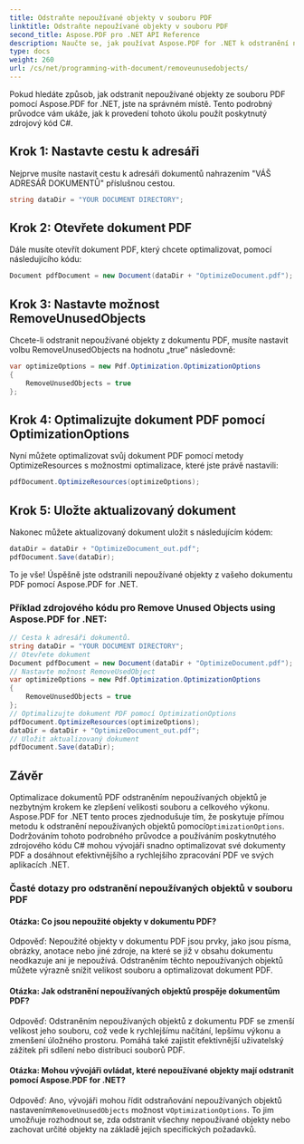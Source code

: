 ```yaml
---
title: Odstraňte nepoužívané objekty v souboru PDF
linktitle: Odstraňte nepoužívané objekty v souboru PDF
second_title: Aspose.PDF pro .NET API Reference
description: Naučte se, jak používat Aspose.PDF for .NET k odstranění nepoužívaných objektů v souboru PDF pomocí tohoto podrobného průvodce.
type: docs
weight: 260
url: /cs/net/programming-with-document/removeunusedobjects/
---
```

Pokud hledáte způsob, jak odstranit nepoužívané objekty ze souboru PDF pomocí Aspose.PDF for .NET, jste na správném místě. Tento podrobný průvodce vám ukáže, jak k provedení tohoto úkolu použít poskytnutý zdrojový kód C#.

## Krok 1: Nastavte cestu k adresáři

Nejprve musíte nastavit cestu k adresáři dokumentů nahrazením "VÁŠ ADRESÁŘ DOKUMENTŮ" příslušnou cestou.

```csharp
string dataDir = "YOUR DOCUMENT DIRECTORY";
```

## Krok 2: Otevřete dokument PDF

Dále musíte otevřít dokument PDF, který chcete optimalizovat, pomocí následujícího kódu:

```csharp
Document pdfDocument = new Document(dataDir + "OptimizeDocument.pdf");
```

## Krok 3: Nastavte možnost RemoveUnusedObjects

Chcete-li odstranit nepoužívané objekty z dokumentu PDF, musíte nastavit volbu RemoveUnusedObjects na hodnotu „true“ následovně:

```csharp
var optimizeOptions = new Pdf.Optimization.OptimizationOptions
{
	RemoveUnusedObjects = true
};
```

## Krok 4: Optimalizujte dokument PDF pomocí OptimizationOptions

Nyní můžete optimalizovat svůj dokument PDF pomocí metody OptimizeResources s možnostmi optimalizace, které jste právě nastavili:

```csharp
pdfDocument.OptimizeResources(optimizeOptions);
```

## Krok 5: Uložte aktualizovaný dokument

Nakonec můžete aktualizovaný dokument uložit s následujícím kódem:

```csharp
dataDir = dataDir + "OptimizeDocument_out.pdf";
pdfDocument.Save(dataDir);
```

To je vše! Úspěšně jste odstranili nepoužívané objekty z vašeho dokumentu PDF pomocí Aspose.PDF for .NET.

### Příklad zdrojového kódu pro Remove Unused Objects using Aspose.PDF for .NET:

```csharp
// Cesta k adresáři dokumentů.
string dataDir = "YOUR DOCUMENT DIRECTORY";
// Otevřete dokument
Document pdfDocument = new Document(dataDir + "OptimizeDocument.pdf");
// Nastavte možnost RemoveUsedObject
var optimizeOptions = new Pdf.Optimization.OptimizationOptions
{
	RemoveUnusedObjects = true
};
// Optimalizujte dokument PDF pomocí OptimizationOptions
pdfDocument.OptimizeResources(optimizeOptions);
dataDir = dataDir + "OptimizeDocument_out.pdf";
// Uložit aktualizovaný dokument
pdfDocument.Save(dataDir);
```

## Závěr

 Optimalizace dokumentů PDF odstraněním nepoužívaných objektů je nezbytným krokem ke zlepšení velikosti souboru a celkového výkonu. Aspose.PDF for .NET tento proces zjednodušuje tím, že poskytuje přímou metodu k odstranění nepoužívaných objektů pomocí`OptimizationOptions`. Dodržováním tohoto podrobného průvodce a používáním poskytnutého zdrojového kódu C# mohou vývojáři snadno optimalizovat své dokumenty PDF a dosáhnout efektivnějšího a rychlejšího zpracování PDF ve svých aplikacích .NET.

### Časté dotazy pro odstranění nepoužívaných objektů v souboru PDF

#### Otázka: Co jsou nepoužité objekty v dokumentu PDF?

Odpověď: Nepoužité objekty v dokumentu PDF jsou prvky, jako jsou písma, obrázky, anotace nebo jiné zdroje, na které se již v obsahu dokumentu neodkazuje ani je nepoužívá. Odstraněním těchto nepoužívaných objektů můžete výrazně snížit velikost souboru a optimalizovat dokument PDF.

#### Otázka: Jak odstranění nepoužívaných objektů prospěje dokumentům PDF?

Odpověď: Odstraněním nepoužívaných objektů z dokumentu PDF se zmenší velikost jeho souboru, což vede k rychlejšímu načítání, lepšímu výkonu a zmenšení úložného prostoru. Pomáhá také zajistit efektivnější uživatelský zážitek při sdílení nebo distribuci souborů PDF.

#### Otázka: Mohou vývojáři ovládat, které nepoužívané objekty mají odstranit pomocí Aspose.PDF for .NET?

 Odpověď: Ano, vývojáři mohou řídit odstraňování nepoužívaných objektů nastavením`RemoveUnusedObjects` možnost v`OptimizationOptions`. To jim umožňuje rozhodnout se, zda odstranit všechny nepoužívané objekty nebo zachovat určité objekty na základě jejich specifických požadavků.